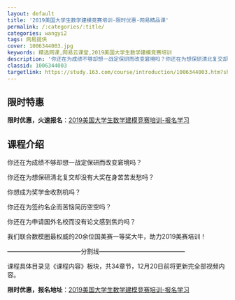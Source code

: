 ```yaml
---
layout: default
title: '2019美国大学生数学建模竞赛培训-限时优惠-网易精品课'
permalink: /:categories/:title/
categories: wangyi2
tags: 网易提供
cover: 1006344003.jpg
keywords: 精选网课,网易云课堂,2019美国大学生数学建模竞赛培训
description: '你还在为成绩不够却想一战定保研而改变窘境吗？你还在为想保研清北复交却没有大奖在身苦苦发愁吗？你想成为奖学金收割机吗？你还'
classid: 1006344003
targetlink: https://study.163.com/course/introduction/1006344003.htm?share=1&shareId=1025206652&utm_campaign=share&utm_medium=iphoneShare&utm_source=&utm_u=1025206652
---
```


## 限时特惠

**限时优惠，火速报名**：[2019美国大学生数学建模竞赛培训-报名学习](https://study.163.com/course/introduction/1006344003.htm?share=1&shareId=1025206652&utm_campaign=share&utm_medium=iphoneShare&utm_source=&utm_u=1025206652)

## 课程介绍

你还在为成绩不够却想一战定保研而改变窘境吗？

你还在为想保研清北复交却没有大奖在身苦苦发愁吗？

你想成为奖学金收割机吗？

你还在为签约名企而苦恼简历空空吗？

你还在为申请国外名校而没有论文感到焦灼吗？

我们联合数模圈最权威的20余位国美赛一等奖大牛，助力2019美赛培训！

————————————分割线——————————————

课程具体目录见《课程内容》板块，共34章节，12月20日前将更新完全部视频内容。

**限时优惠，报名地址**：[2019美国大学生数学建模竞赛培训-报名学习](https://study.163.com/course/introduction/1006344003.htm?share=1&shareId=1025206652&utm_campaign=share&utm_medium=iphoneShare&utm_source=&utm_u=1025206652)

